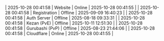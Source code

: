| 2025-10-28 00:41:58 | Website | Online | 2025-10-28 00:41:55 |
| 2025-10-28 00:41:58 | Registration | Offline | 2025-09-09 16:40:23 |
| 2025-10-28 00:41:58 | Auth Server | Offline | 2025-08-18 09:33:31 |
| 2025-10-28 00:41:58 | Kezan (PvE) | Offline | 2025-10-11 12:51:30 |
| 2025-10-28 00:41:58 | Gurubashi (PvP) | Offline | 2025-08-23 21:44:06 |
| 2025-10-28 00:41:58 | Cloudflare | Online | 2025-10-28 00:41:55 |
